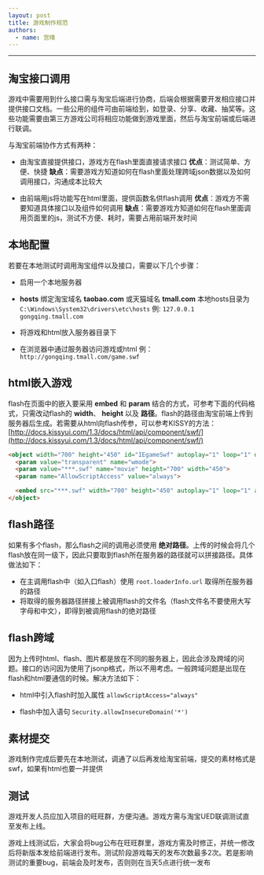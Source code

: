 ```yaml
---
layout: post
title: 游戏制作规范
authors:
  - name: 宫晴
---
```


---

## 淘宝接口调用
游戏中需要用到什么接口需与淘宝后端进行协商，后端会根据需要开发相应接口并提供接口文档。一些公用的组件可由前端给到，如登录、分享、收藏、抽奖等。这些功能需要由第三方游戏公司将相应功能做到游戏里面，然后与淘宝前端或后端进行联调。 

与淘宝前端协作方式有两种：

+ 由淘宝直接提供接口，游戏方在flash里面直接请求接口
**优点**：测试简单、方便、快捷
**缺点**：需要游戏方知道如何在flash里面处理跨域json数据以及如何调用接口，沟通成本比较大


+ 由前端用js将功能写在html里面，提供函数名供flash调用
**优点**：游戏方不需要知道具体接口以及组件如何调用
**缺点**：需要游戏方知道如何在flash里面调用页面里的js，测试不方便、耗时，需要占用前端开发时间

## 本地配置
若要在本地测试时调用淘宝组件以及接口，需要以下几个步骤：

+ 启用一个本地服务器

+ **hosts** 绑定淘宝域名 **taobao.com** 或天猫域名 **tmall.com**
本地hosts目录为`C:\Windows\System32\drivers\etc\hosts`
例: `127.0.0.1  gongqing.tmall.com`

+ 将游戏和html放入服务器目录下

+ 在浏览器中通过服务器访问游戏或html
例：`http://gongqing.tmall.com/game.swf`

## html嵌入游戏
flash在页面中的嵌入要采用 **embed** 和 **param** 结合的方式，可参考下面的代码格式，只需改动flash的 **width**、 **height** 以及 **路径**。flash的路径由淘宝前端上传到服务器后生成。若需要从html向flash传参，可以参考KISSY的方法：
[http://docs.kissyui.com/1.3/docs/html/api/component/swf/](http://docs.kissyui.com/1.3/docs/html/api/component/swf/)

```html
<object width="700" height="450" id="IEgameSwf" autoplay="1" loop="1" data="***.swf" type="application/x-shockwave-flash" wmode="transparent">
  <param value="transparent" name="wmode">
  <param value="***.swf" name="movie" height="700" width="450">
  <param name="AllowScriptAccess" value="always">

  <embed src="***.swf" width="700" height="450" autoplay="1" loop="1" allowScriptAccess="always" swLiveConnect="true" quality="high" align="middle" pluginspage="http://www.macromedia.com/shockwave/download/index.cgi?P1_Prod_Version=ShockwaveFlash" type="application/x-shockwave-flash" wmode="transparent" ></embed>
</object>
```

## flash路径
如果有多个flash，那么flash之间的调用必须使用 **绝对路径**。上传的时候会将几个flash放在同一级下，因此只要取到flash所在服务器的路径就可以拼接路径。具体做法如下：

+ 在主调用flash中（如入口flash）使用 `root.loaderInfo.url` 取得所在服务器的路径
+ 将取得的服务器路径拼接上被调用flash的文件名（flash文件名不要使用大写字母和中文），即得到被调用flash的绝对路径

## flash跨域
因为上传时html、flash、图片都是放在不同的服务器上，因此会涉及跨域的问题。接口的访问因为使用了jsonp格式，所以不用考虑。一般跨域问题是出现在flash和html要通信的时候。解决方法如下：

+ html中引入flash时加入属性 `allowScriptAccess="always"`

+ flash中加入语句 `Security.allowInsecureDomain('*')`

## 素材提交
游戏制作完成后要先在本地测试，调通了以后再发给淘宝前端，提交的素材格式是swf，如果有html也要一并提供


## 测试
游戏开发人员应加入项目的旺旺群，方便沟通。游戏方需与淘宝UED联调测试直至发布上线。

游戏上线测试后，大家会将bug公布在旺旺群里，游戏方需及时修正，并统一修改后将新版本发给前端进行发布。测试阶段游戏每天的发布次数最多2次。若是影响测试的重要bug，前端会及时发布，否则则在当天5点进行统一发布
